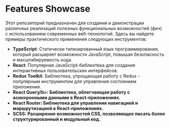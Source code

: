 # Features Showcase

Этот репозиторий предназначен для создания и демонстрации различных реализаций полезных функциональных возможностей (фич) с использованием современных веб-технологий. Здесь вы найдете примеры практического применения следующих инструментов:

- <b>TypeScript</b>: Статически типизированный язык программирования, который расширяет возможности JavaScript, повышая безопасность и масштабируемость кода.
- <b>React</b>: Популярная JavaScript-библиотека для создания интерактивных пользовательских интерфейсов.
- <b>Redux Toolkit</b>: Библиотека, упрощающая работу с Redux - популярным инструментом для управления состоянием приложения.
- <b>React Query/b>: Библиотека, облегчающая работу с асинхронными данными в React-приложениях.
- <b>React Router</b>: Библиотека для управления навигацией и маршрутизацией в React-приложениях.
- <b>SCSS</b>: Расширение возможностей CSS, позволяющее писать более структурированный и модульный код.